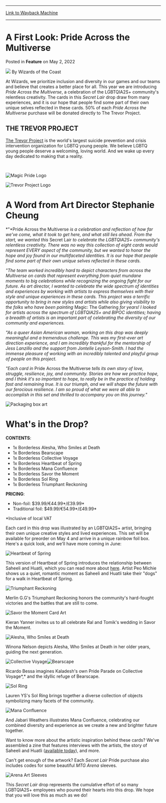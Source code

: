 
---
[Link to Wayback Machine](https://web.archive.org/web/20220502151103/https://magic.wizards.com/en/articles/archive/feature/first-look-pride-across-multiverse-2022-05-02)

[_metadata_:wayback_url]:- "https://magic.wizards.com/en/articles/archive/feature/first-look-pride-across-multiverse-2022-05-02"
[_metadata_:wayback_raw_url]:- "https://web.archive.org/web/20220502151103id_/https://magic.wizards.com/en/articles/archive/feature/first-look-pride-across-multiverse-2022-05-02"
[_metadata_:wayback_capture_timestamp]:- "2022-05-02 15:11:03+00:00"
[_metadata_:publish_date]:- "2022-05-02"
[_metadata_:description]:- "Wizards of the Coast teams up with The Trevor Project to celebrate Pride!"
[_metadata_:generator]:- "Drupal 7 (http://drupal.org)"
---


A First Look: Pride Across the Multiverse
=========================================



 Posted in **Feature**
 on May 2, 2022 






![](https://media.magic.wizards.com/styles/auth_small/public/images/person/wizards_author.jpg)
By Wizards of the Coast











At Wizards, we prioritize inclusion and diversity in our games and our teams and believe that creates a better place for all. This year we are introducing *Pride Across the Multiverse*, a celebration of the LGBTQIA2S+ community's relentless creativity. The cards in this *Secret Lair* drop draw from many experiences, and it is our hope that people find some part of their own unique selves reflected in these cards. 50% of each *Pride Across the Multiverse* purchase will be donated directly to The Trevor Project.


THE TREVOR PROJECT
------------------


[The Trevor Project](https://www.thetrevorproject.org/) is the world's largest suicide prevention and crisis intervention organization for LGBTQ young people. We believe LGBTQ young people deserve a welcoming, loving world. And we wake up every day dedicated to making that a reality.


 


![Magic Pride Logo](https://media.wizards.com/2022/images/daily/FLaFb4i9La.png)


![Trevor Project Logo](https://media.wizards.com/2022/images/daily/q0iqVHNxaj.png)


A Word from Art Director Stephanie Cheung
=========================================


*"*Pride Across the Multiverse *is a celebration and reflection of how far we've come, what it took to get here, and what still lies ahead. From the start, we wanted this* Secret Lair *to celebrate the LGBTQIA2S+ community's relentless creativity. There was no way this collection of eight cards would represent EVERY aspect of the community, but we wanted to honor the hope and joy found in our multifaceted identities. It is our hope that people find some part of their own unique selves reflected in these cards.* 


*"The team worked incredibly hard to depict characters from across the Multiverse on cards that represent everything from quiet mundane moments to big celebrations while recognizing the ongoing fight for our future. As art director, I wanted to celebrate the wide spectrum of identities and experiences by working with artists to express themselves with their style and unique experiences in these cards. This project was a terrific opportunity to bring in new styles and artists while also giving visibility to the folks who have been painting* Magic: The Gathering *for years! I looked for artists across the spectrum of LGBTQIA2S+ and BIPOC identities; having a breadth of artists is an important part of celebrating the diversity of our community and experiences.* 


*"As a queer Asian American woman, working on this drop was deeply meaningful and a tremendous challenge. This was my first-ever art direction experience, and I am incredibly thankful for the mentorship of Jess Lanzillo and the support from Jontelle Leyson-Smith. I had the immense pleasure of working with an incredibly talented and playful group of people on this project.* 


*"Each card in* Pride Across the Multiverse *tells its own story of love, struggle, resilience, joy, and community. Stories are how we practice hope, and I think it's so important to hope, to really be in the practice of holding fast and remaining true. It is our triumph, and we will shape the future with our ferocious resilience. I am so proud of what we were all able to accomplish in this set and thrilled to accompany you on this journey."*


![Packaging box art](https://media.wizards.com/2022/images/daily/hi1IQLVcJ3.png)


What's in the Drop?
===================


**CONTENTS**:


* 1x Borderless Alesha, Who Smiles at Death
* 1x Borderless Bearscape
* 1x Borderless Collective Voyage
* 1x Borderless Heartbeat of Spring
* 1x Borderless Mana Confluence
* 1x Borderless Savor the Moment
* 1x Borderless Sol Ring
* 1x Borderless Triumphant Reckoning

**PRICING**:


* Non-foil: $39.99/€44.99\*/£39.99\*
* Traditional foil: $49.99/€54.99\*/£49.99\*

\*Inclusive of local VAT


Each card in this drop was illustrated by an LGBTQIA2S+ artist, bringing their own unique creative styles and lived experiences. This set will be available for preorder on May 4 and arrive in a unique rainbow foil box. Here's a quick look, and we'll have more coming in June:


![Heartbeat of Spring](https://media.wizards.com/2022/images/daily/en_C42uWnYz7u.png)


This version of Heartbeat of Spring introduces the relationship between Saheeli and Huatli, which you can read more about [here](https://magic.wizards.com/en/articles/archive/magic-story/note-stranger-2022-05-02). Artist Peo Michie shows us a quiet, romantic moment as Saheeli and Huatli take their "dogs" for a walk in Heartbeat of Spring.


![Triumphant Reckoning](https://media.wizards.com/2022/images/daily/en_ZnxkAxkQUF.png)


Merlin G.G's Triumphant Reckoning honors the community's hard-fought victories and the battles that are still to come.


![Savor the Moment Card Art](https://media.wizards.com/2022/images/daily/en_4hrBH2CfP0.png)


Kieran Yanner invites us to all celebrate Ral and Tomik's wedding in Savor the Moment.


![Alesha, Who Smiles at Death](https://media.wizards.com/2022/images/daily/en_ICQtOLUzpb.png)


Winona Nelson depicts Alesha, Who Smiles at Death in her older years, guiding the next generation.


![Collective Voyage](https://media.wizards.com/2022/images/daily/en_D5mAgfsGLV.png)![Bearscape](https://media.wizards.com/2022/images/daily/en_OPcvcoPDII.png)


Ricardo Bessa imagines Kaladesh's own Pride Parade on Collective Voyage*,* and the idyllic refuge of Bearscape.


![Sol Ring](https://media.wizards.com/2022/images/daily/en_FoAJunmIKJ.png)


Lauren YS's Sol Ring brings together a diverse collection of objects symbolizing many facets of the community.


![Mana Confluence](https://media.wizards.com/2022/images/daily/en_mspqaxcyet.png)


And Jabari Weathers illustrates Mana Confluence, celebrating our combined diversity and experience as we create a new and brighter future together.


Want to know more about the artistic inspiration behind these cards? We've assembled a zine that features interviews with the artists, the story of Saheeli and Huatli ([available today](https://magic.wizards.com/en/articles/archive/magic-story/note-stranger-2022-05-02)), and more.


Can't get enough of the artwork? Each *Secret Lair* Pride purchase also includes codes for some beautiful *MTG Arena* sleeves.


![Arena Art Sleeves](https://media.wizards.com/2022/images/daily/pGGKVEmL59.png)


This *Secret Lair* drop represents the cumulative effort of so many LGBTQIA2S+ employees who poured their hearts into this drop. We hope that you will love this as much as we do!







